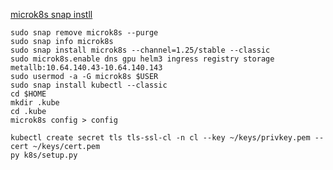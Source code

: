 [microk8s snap instll](https://microk8s.io/docs/setting-snap-channel)

```console
sudo snap remove microk8s --purge
sudo snap info microk8s
sudo snap install microk8s --channel=1.25/stable --classic
sudo microk8s.enable dns gpu helm3 ingress registry storage metallb:10.64.140.43-10.64.140.143
sudo usermod -a -G microk8s $USER
sudo snap install kubectl --classic
cd $HOME
mkdir .kube
cd .kube
microk8s config > config
```

```console
kubectl create secret tls tls-ssl-cl -n cl --key ~/keys/privkey.pem --cert ~/keys/cert.pem
py k8s/setup.py
```
